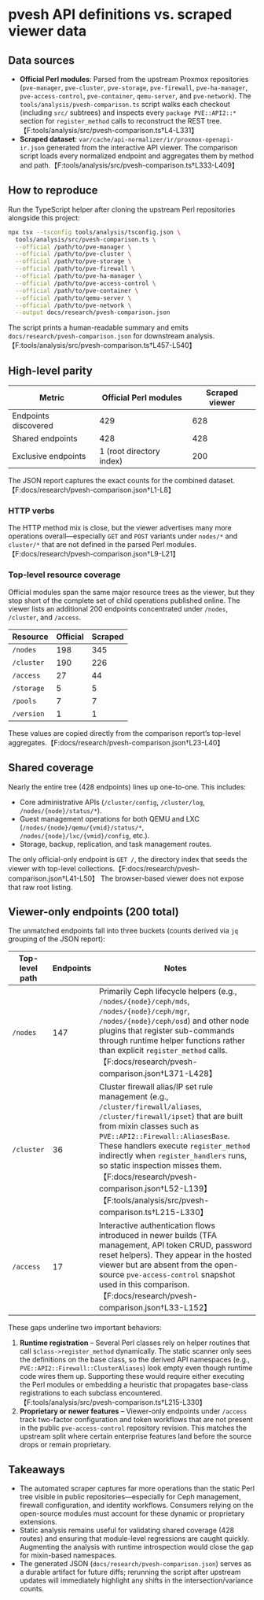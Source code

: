 # pvesh API definitions vs. scraped viewer data

## Data sources
- **Official Perl modules**: Parsed from the upstream Proxmox repositories (`pve-manager`, `pve-cluster`, `pve-storage`, `pve-firewall`, `pve-ha-manager`, `pve-access-control`, `pve-container`, `qemu-server`, and `pve-network`). The `tools/analysis/pvesh-comparison.ts` script walks each checkout (including `src/` subtrees) and inspects every `package PVE::API2::*` section for `register_method` calls to reconstruct the REST tree.【F:tools/analysis/src/pvesh-comparison.ts†L4-L331】
- **Scraped dataset**: `var/cache/api-normalizer/ir/proxmox-openapi-ir.json` generated from the interactive API viewer. The comparison script loads every normalized endpoint and aggregates them by method and path.【F:tools/analysis/src/pvesh-comparison.ts†L333-L409】

## How to reproduce
Run the TypeScript helper after cloning the upstream Perl repositories alongside this project:

```bash
npx tsx --tsconfig tools/analysis/tsconfig.json \
  tools/analysis/src/pvesh-comparison.ts \
  --official /path/to/pve-manager \
  --official /path/to/pve-cluster \
  --official /path/to/pve-storage \
  --official /path/to/pve-firewall \
  --official /path/to/pve-ha-manager \
  --official /path/to/pve-access-control \
  --official /path/to/pve-container \
  --official /path/to/qemu-server \
  --official /path/to/pve-network \
  --output docs/research/pvesh-comparison.json
```

The script prints a human-readable summary and emits `docs/research/pvesh-comparison.json` for downstream analysis.【F:tools/analysis/src/pvesh-comparison.ts†L457-L540】

## High-level parity
| Metric | Official Perl modules | Scraped viewer |
| --- | --- | --- |
| Endpoints discovered | 429 | 628 |
| Shared endpoints | 428 | 428 |
| Exclusive endpoints | 1 (root directory index) | 200 |

The JSON report captures the exact counts for the combined dataset.【F:docs/research/pvesh-comparison.json†L1-L8】

### HTTP verbs
The HTTP method mix is close, but the viewer advertises many more operations overall—especially `GET` and `POST` variants under `nodes/*` and `cluster/*` that are not defined in the parsed Perl modules.【F:docs/research/pvesh-comparison.json†L9-L21】

### Top-level resource coverage
Official modules span the same major resource trees as the viewer, but they stop short of the complete set of child operations published online. The viewer lists an additional 200 endpoints concentrated under `/nodes`, `/cluster`, and `/access`.

| Resource | Official | Scraped |
| --- | --- | --- |
| `/nodes` | 198 | 345 |
| `/cluster` | 190 | 226 |
| `/access` | 27 | 44 |
| `/storage` | 5 | 5 |
| `/pools` | 7 | 7 |
| `/version` | 1 | 1 |

These values are copied directly from the comparison report’s top-level aggregates.【F:docs/research/pvesh-comparison.json†L23-L40】

## Shared coverage
Nearly the entire tree (428 endpoints) lines up one-to-one. This includes:
- Core administrative APIs (`/cluster/config`, `/cluster/log`, `/nodes/{node}/status/*`).
- Guest management operations for both QEMU and LXC (`/nodes/{node}/qemu/{vmid}/status/*`, `/nodes/{node}/lxc/{vmid}/config`, etc.).
- Storage, backup, replication, and task management routes.

The only official-only endpoint is `GET /`, the directory index that seeds the viewer with top-level collections.【F:docs/research/pvesh-comparison.json†L41-L50】 The browser-based viewer does not expose that raw root listing.

## Viewer-only endpoints (200 total)
The unmatched endpoints fall into three buckets (counts derived via `jq` grouping of the JSON report):

| Top-level path | Endpoints | Notes |
| --- | --- | --- |
| `/nodes` | 147 | Primarily Ceph lifecycle helpers (e.g., `/nodes/{node}/ceph/mds`, `/nodes/{node}/ceph/mgr`, `/nodes/{node}/ceph/osd`) and other node plugins that register sub-commands through runtime helper functions rather than explicit `register_method` calls.【F:docs/research/pvesh-comparison.json†L371-L428】 |
| `/cluster` | 36 | Cluster firewall alias/IP set rule management (e.g., `/cluster/firewall/aliases`, `/cluster/firewall/ipset`) that are built from mixin classes such as `PVE::API2::Firewall::AliasesBase`. These handlers execute `register_method` indirectly when `register_handlers` runs, so static inspection misses them.【F:docs/research/pvesh-comparison.json†L52-L139】【F:tools/analysis/src/pvesh-comparison.ts†L215-L330】 |
| `/access` | 17 | Interactive authentication flows introduced in newer builds (TFA management, API token CRUD, password reset helpers). They appear in the hosted viewer but are absent from the open-source `pve-access-control` snapshot used in this comparison.【F:docs/research/pvesh-comparison.json†L33-L152】 |

These gaps underline two important behaviors:
1. **Runtime registration** – Several Perl classes rely on helper routines that call `$class->register_method` dynamically. The static scanner only sees the definitions on the base class, so the derived API namespaces (e.g., `PVE::API2::Firewall::ClusterAliases`) look empty even though runtime code wires them up. Supporting these would require either executing the Perl modules or embedding a heuristic that propagates base-class registrations to each subclass encountered.【F:tools/analysis/src/pvesh-comparison.ts†L215-L330】
2. **Proprietary or newer features** – Viewer-only endpoints under `/access` track two-factor configuration and token workflows that are not present in the public `pve-access-control` repository revision. This matches the upstream split where certain enterprise features land before the source drops or remain proprietary.

## Takeaways
- The automated scraper captures far more operations than the static Perl tree visible in public repositories—especially for Ceph management, firewall configuration, and identity workflows. Consumers relying on the open-source modules must account for these dynamic or proprietary extensions.
- Static analysis remains useful for validating shared coverage (428 routes) and ensuring that module-level regressions are caught quickly. Augmenting the analysis with runtime introspection would close the gap for mixin-based namespaces.
- The generated JSON (`docs/research/pvesh-comparison.json`) serves as a durable artifact for future diffs; rerunning the script after upstream updates will immediately highlight any shifts in the intersection/variance counts.
